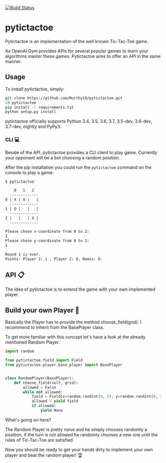 [![Build Status](https://travis-ci.org/Murthy10/pytictactoe.svg?branch=master)](https://travis-ci.org/Murthy10/pytictactoe)
# pytictactoe
Pytictactoe is an implementation of the well known Tic-Tac-Toe game.

As OpenAI Gym provides APIs for several popular games to learn your algorithms master these games.
Pytictactoe aims to offer an API in the same manner.



## Usage
To install pytictactoe, simply:
```bash
git clone https://github.com/Murthy10/pytictactoe.git
cd pytictactoe
pip install -r requirements.txt
python setup.py install
```
pytictactoe officially supports Python 3.4, 3.5, 3.6, 3.7, 3.5-dev, 3.6-dev, 3.7-dev, nightly and PyPy3.

### CLI :computer:
Beside of the API, pytictactoe provides a CLI client to play game.
Currently your opponent will be a bot choosing a random position.

After the pip installation you could run the ```pytictactoe``` command on the console to play a game:
```bash
$ pytictactoe

    0   1   2
  -------------
0 | X | O |   |
  -------------
1 | O |   |   |
  -------------
2 |   |   | X |
  -------------

Please chose x-coordinate from 0 to 2: 
1
Please chose y-coordinate from 0 to 2: 
1

Round 1 is over.
Points: Player 1: 1 , Player 2: 0, Remis: 0. 
```

## API :clipboard:
The idea of pytictactoe is to extend the game with your own implemented player.

## Build your own Player :runner:

Basically the Player has to provide the method choose_field(grid).
I recommend to inherit from the BasePlayer class.

To get more familiar with this concept let's have a look at the already mentioned Random Player.
```python
import random

from pytictactoe.field import Field
from pytictactoe.player.base_player import BasePlayer


class RandomPlayer(BasePlayer):
    def choose_field(self, grid):
        allowed = False
        while not allowed:
            field = Field(x=random.randint(0, 2), y=random.randint(0, 2))
            allowed = yield field
            if allowed:
                yield None
```
What's going on here?

The Random Player is pretty naive and he simply chooses randomly a position, if the turn is not allowed he randomly chooses a new one until the rules of Tic-Tac-Toe are satisfied.

Now you should be ready to get your hands dirty to implement your own player and beat the random player! :trophy:
